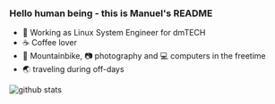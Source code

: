 ### Hello human being - this is Manuel's README

- 🏢 Working as Linux System Engineer for dmTECH
- ☕ Coffee lover
- 🚵 Mountainbike, 📷 photography and 💻 computers in the freetime
- 🌏 traveling during off-days

![github stats](https://github-readme-stats.vercel.app/api?username=laugmanuel&show_icons=true)
